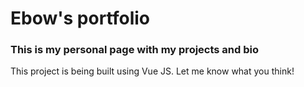 # Ebow's portfolio
### This is my personal page with my projects and bio

This project is being built using Vue JS. Let me know what you think!
